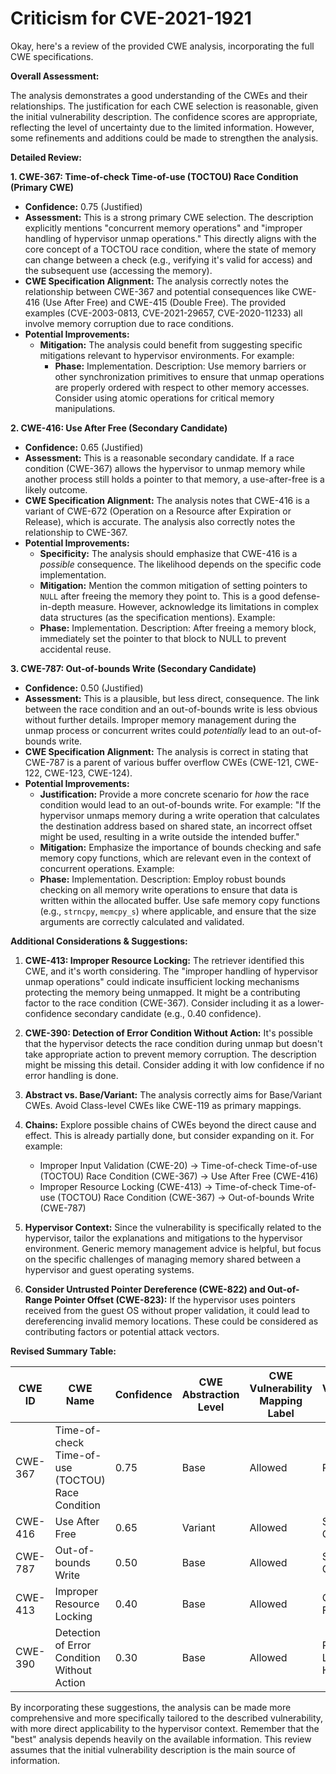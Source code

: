 # Criticism for CVE-2021-1921

Okay, here's a review of the provided CWE analysis, incorporating the full CWE specifications.

**Overall Assessment:**

The analysis demonstrates a good understanding of the CWEs and their relationships. The justification for each CWE selection is reasonable, given the initial vulnerability description. The confidence scores are appropriate, reflecting the level of uncertainty due to the limited information. However, some refinements and additions could be made to strengthen the analysis.

**Detailed Review:**

**1. CWE-367: Time-of-check Time-of-use (TOCTOU) Race Condition (Primary CWE)**

*   **Confidence:** 0.75 (Justified)
*   **Assessment:** This is a strong primary CWE selection. The description explicitly mentions "concurrent memory operations" and "improper handling of hypervisor unmap operations." This directly aligns with the core concept of a TOCTOU race condition, where the state of memory can change between a check (e.g., verifying it's valid for access) and the subsequent use (accessing the memory).
*   **CWE Specification Alignment:** The analysis correctly notes the relationship between CWE-367 and potential consequences like CWE-416 (Use After Free) and CWE-415 (Double Free).  The provided examples (CVE-2003-0813, CVE-2021-29657, CVE-2020-11233) all involve memory corruption due to race conditions.
*   **Potential Improvements:**
    *   **Mitigation:** The analysis could benefit from suggesting specific mitigations relevant to hypervisor environments.  For example:
        *   **Phase:** Implementation. Description: Use memory barriers or other synchronization primitives to ensure that unmap operations are properly ordered with respect to other memory accesses.  Consider using atomic operations for critical memory manipulations.

**2. CWE-416: Use After Free (Secondary Candidate)**

*   **Confidence:** 0.65 (Justified)
*   **Assessment:** This is a reasonable secondary candidate. If a race condition (CWE-367) allows the hypervisor to unmap memory while another process still holds a pointer to that memory, a use-after-free is a likely outcome.
*   **CWE Specification Alignment:** The analysis notes that CWE-416 is a variant of CWE-672 (Operation on a Resource after Expiration or Release), which is accurate. The analysis also correctly notes the relationship to CWE-367.
*   **Potential Improvements:**
    *   **Specificity:** The analysis should emphasize that CWE-416 is a *possible* consequence. The likelihood depends on the specific code implementation.
    *   **Mitigation:** Mention the common mitigation of setting pointers to `NULL` after freeing the memory they point to. This is a good defense-in-depth measure. However, acknowledge its limitations in complex data structures (as the specification mentions). Example:
       *   **Phase:** Implementation. Description: After freeing a memory block, immediately set the pointer to that block to NULL to prevent accidental reuse.

**3. CWE-787: Out-of-bounds Write (Secondary Candidate)**

*   **Confidence:** 0.50 (Justified)
*   **Assessment:** This is a plausible, but less direct, consequence. The link between the race condition and an out-of-bounds write is less obvious without further details. Improper memory management during the unmap process or concurrent writes could *potentially* lead to an out-of-bounds write.
*   **CWE Specification Alignment:** The analysis is correct in stating that CWE-787 is a parent of various buffer overflow CWEs (CWE-121, CWE-122, CWE-123, CWE-124).
*   **Potential Improvements:**
    *   **Justification:** Provide a more concrete scenario for *how* the race condition would lead to an out-of-bounds write.  For example: "If the hypervisor unmaps memory during a write operation that calculates the destination address based on shared state, an incorrect offset might be used, resulting in a write outside the intended buffer."
    *   **Mitigation:**  Emphasize the importance of bounds checking and safe memory copy functions, which are relevant even in the context of concurrent operations. Example:
    *   **Phase:** Implementation. Description: Employ robust bounds checking on all memory write operations to ensure that data is written within the allocated buffer.  Use safe memory copy functions (e.g., `strncpy`, `memcpy_s`) where applicable, and ensure that the size arguments are correctly calculated and validated.

**Additional Considerations & Suggestions:**

1.  **CWE-413: Improper Resource Locking:** The retriever identified this CWE, and it's worth considering. The "improper handling of hypervisor unmap operations" could indicate insufficient locking mechanisms protecting the memory being unmapped. It might be a contributing factor to the race condition (CWE-367).  Consider including it as a lower-confidence secondary candidate (e.g., 0.40 confidence).

2.  **CWE-390: Detection of Error Condition Without Action:** It's possible that the hypervisor detects the race condition during unmap but doesn't take appropriate action to prevent memory corruption. The description might be missing this detail. Consider adding it with low confidence if no error handling is done.

3.  **Abstract vs. Base/Variant:** The analysis correctly aims for Base/Variant CWEs. Avoid Class-level CWEs like CWE-119 as primary mappings.

4.  **Chains:** Explore possible chains of CWEs beyond the direct cause and effect. This is already partially done, but consider expanding on it.  For example:
    *   Improper Input Validation (CWE-20) -> Time-of-check Time-of-use (TOCTOU) Race Condition (CWE-367) -> Use After Free (CWE-416)
    *   Improper Resource Locking (CWE-413) -> Time-of-check Time-of-use (TOCTOU) Race Condition (CWE-367) -> Out-of-bounds Write (CWE-787)

5.  **Hypervisor Context:** Since the vulnerability is specifically related to the hypervisor, tailor the explanations and mitigations to the hypervisor environment. Generic memory management advice is helpful, but focus on the specific challenges of managing memory shared between a hypervisor and guest operating systems.

6.  **Consider Untrusted Pointer Dereference (CWE-822) and Out-of-Range Pointer Offset (CWE-823):** If the hypervisor uses pointers received from the guest OS without proper validation, it could lead to dereferencing invalid memory locations. These could be considered as contributing factors or potential attack vectors.

**Revised Summary Table:**

| CWE ID | CWE Name | Confidence | CWE Abstraction Level | CWE Vulnerability Mapping Label | CWE-Vulnerability Mapping Notes |
|---|---|---|---|---|---|
| CWE-367 | Time-of-check Time-of-use (TOCTOU) Race Condition | 0.75 | Base | Allowed | Primary CWE |
| CWE-416 | Use After Free | 0.65 | Variant | Allowed | Secondary Candidate |
| CWE-787 | Out-of-bounds Write | 0.50 | Base | Allowed | Secondary Candidate |
| CWE-413 | Improper Resource Locking | 0.40 | Base | Allowed | Contributing Factor |
| CWE-390 | Detection of Error Condition Without Action | 0.30 | Base | Allowed | Possible Lack of Error Handling |

By incorporating these suggestions, the analysis can be made more comprehensive and more specifically tailored to the described vulnerability, with more direct applicability to the hypervisor context. Remember that the "best" analysis depends heavily on the available information. This review assumes that the initial vulnerability description is the main source of information.